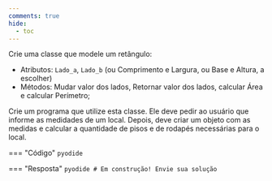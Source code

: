 ```yaml
---
comments: true
hide:
  - toc
---
```


Crie uma classe que modele um retângulo:

- Atributos: `Lado_a`, `Lado_b` (ou Comprimento e Largura, ou Base e Altura, a escolher)
- Métodos: Mudar valor dos lados, Retornar valor dos lados, calcular Área e calcular Perímetro;

Crie um programa que utilize esta classe. Ele deve pedir ao usuário que informe as medidades de um local. Depois, deve criar um objeto com as medidas e calcular a quantidade de pisos e de rodapés necessárias para o local.

=== "Código"
	```pyodide
	```

=== "Resposta"
	```pyodide
	# Em construção! Envie sua solução
	```
